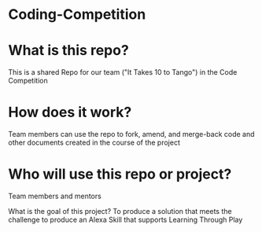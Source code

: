 # Coding-Competition

# What is this repo?
This is a shared Repo for our team ("It Takes 10 to Tango") in the Code Competition

# How does it work?

Team members can use the repo to fork, amend, and merge-back code and other documents created in the course of the project

# Who will use this repo or project?
Team members and mentors

What is the goal of this project?
To produce a solution that meets the challenge to produce an Alexa Skill that supports Learning Through Play
